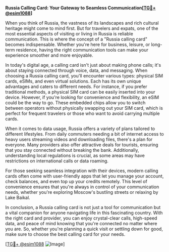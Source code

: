 **Russia Calling Card: Your Gateway to Seamless Communication[[TG💪+ @esim1088](https://t.me/s/esim1088)]**

When you think of Russia, the vastness of its landscapes and rich cultural heritage might come to mind first. But for travelers and expats, one of the most essential aspects of visiting or living in Russia is reliable communication. This is where the concept of a "Russia calling card" becomes indispensable. Whether you're here for business, leisure, or long-term residence, having the right communication tools can make your experience smoother and more enjoyable.

In today's digital age, a calling card isn't just about making phone calls; it's about staying connected through voice, data, and messaging. When choosing a Russia calling card, you'll encounter various types: physical SIM cards, eSIMs, and even virtual solutions. Each has its own unique advantages and caters to different needs. For instance, if you prefer traditional methods, a physical SIM card can be easily inserted into your device. However, if you're looking for convenience and flexibility, an eSIM could be the way to go. These embedded chips allow you to switch between operators without physically swapping out your SIM card, which is perfect for frequent travelers or those who want to avoid carrying multiple cards.

When it comes to data usage, Russia offers a variety of plans tailored to different lifestyles. From daily commuters needing a bit of internet access to heavy users streaming videos and downloading files, there's a plan for everyone. Many providers also offer attractive deals for tourists, ensuring that you stay connected without breaking the bank. Additionally, understanding local regulations is crucial, as some areas may have restrictions on international calls or data roaming.

For those seeking seamless integration with their devices, modern calling cards often come with user-friendly apps that let you manage your account, check balances, and even top up your credits remotely. This level of convenience ensures that you're always in control of your communication needs, whether you're exploring Moscow's bustling streets or relaxing by Lake Baikal.

In conclusion, a Russia calling card is not just a tool for communication but a vital companion for anyone navigating life in this fascinating country. With the right card and provider, you can enjoy crystal-clear calls, high-speed data, and peace of mind knowing that you're connected no matter where you are. So, whether you're planning a quick visit or settling down for good, make sure to choose the best calling card for your needs. 

[[TG💪+ @esim1088](https://t.me/s/esim1088) ![Image](https://i.postimg.cc/Y0z9fWf4/image.png)]